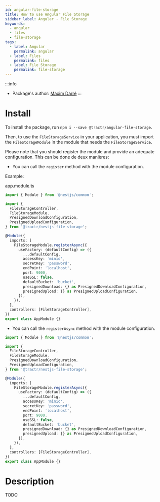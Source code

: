 ```yaml
---
id: angular-file-storage
title: How to use Angular File Storage
sidebar_label: Angular - File Storage
keywords: 
  - angular
  - files
  - file-storage
tags:
  - label: Angular
    permalink: angular
  - label: Files
    permalink: files
  - label: File Storage
    permalink: file-storage
---
```


:::info
- Package's author: [Maxim Darré](https://github.com/maxmousse)
:::

# Install

To install the package, run `npm i --save @tractr/angular-file-storage`.

Then, to use the `FileStorageService` in your application, you must import the `FileStorageModule` in the module that needs the `FileStorageService`.

Please note that you should register the module and provide an adequate configuration. This
can be done de deux manières:
- You can call the `register` method with the module configuration.

Example:

app.module.ts
```typescript
import { Module } from '@nestjs/common';

import {
  FileStorageController,
  FileStorageModule,
  PresignedDownloadConfiguration,
  PresignedUploadConfiguration,
} from '@tractr/nestjs-file-storage';

@Module({
  imports: [
    FileStorageModule.registerAsync({
      useFactory: (defaultConfig) => ({
        ...defaultConfig,
        accessKey: 'minio',
        secretKey: 'password',
        endPoint: 'localhost',
        port: 9000,
        useSSL: false,
        defaultBucket: 'bucket',
        presignedDownload: {} as PresignedDownloadConfiguration,
        presignedUpload: {} as PresignedUploadConfiguration,
      }),
    }),
  ],
  controllers: [FileStorageController],
})
export class AppModule {}
```
- You can call the `registerAsync` method with the module configuration.


```typescript
import { Module } from '@nestjs/common';

import {
  FileStorageController,
  FileStorageModule,
  PresignedDownloadConfiguration,
  PresignedUploadConfiguration,
} from '@tractr/nestjs-file-storage';

@Module({
  imports: [
    FileStorageModule.registerAsync({
      useFactory: (defaultConfig) => ({
        ...defaultConfig,
        accessKey: 'minio',
        secretKey: 'password',
        endPoint: 'localhost',
        port: 9000,
        useSSL: false,
        defaultBucket: 'bucket',
        presignedDownload: {} as PresignedDownloadConfiguration,
        presignedUpload: {} as PresignedUploadConfiguration,
      }),
    }),
  ],
  controllers: [FileStorageController],
})
export class AppModule {}
```

# Description

TODO